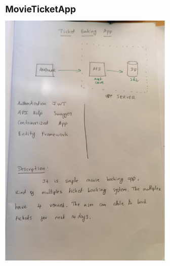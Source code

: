 # MovieTicketApp

![This is an image](https://github.com/venkatpselvam1/MovieTicketApp/blob/main/Docs/MovieTicketBookingAppDesign.jpeg)

